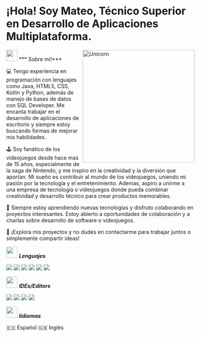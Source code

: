 # ¡Hola! Soy Mateo, Técnico Superior en Desarrollo de Aplicaciones Multiplataforma. 
<!--
**Bhargavi-hash/Bhargavi-hash** is a ✨ _special_ ✨ repository because its `README.md` (this file) appears on your GitHub profile.
-->

<!--img align="right" width=300px alt="Unicorn" src="https://c.tenor.com/GN73MKBawZYAAAAi/busy-cute.gif" /> -->
<img align="right" width=300px alt="Unicorn" src="https://i.pinimg.com/originals/03/89/5f/03895f4b7f947fca2aac0523eeb81a7d.gif" />

 <img src="https://mediaresource.sfo2.digitaloceanspaces.com/wp-content/uploads/2024/04/29185331/super-mario-bros-8-bit-logo-3AFFC4525F-seeklogo.com.png" width="30px">&nbsp;*** Sobre mi!***

💻 Tengo experiencia en programación con lenguajes como Java, HTML5, CSS, Kotlin y Python, además de manejo de bases de datos con SQL Developer. Me encanta trabajar en el desarrollo de aplicaciones de escritorio y siempre estoy buscando formas de mejorar mis habilidades.

🕹️ Soy fanático de los videojuegos desde hace mas de 15 años, especialmente de la saga de Nintendo, y me inspiro en la creatividad y la diversión que aportan. Mi sueño es contribuir al mundo de los videojuegos, uniendo mi pasión por la tecnología y el entretenimiento. Ademas, aspiro a unirme a una empresa de tecnología o videojuegos donde pueda combinar creatividad y desarrollo técnico para crear productos memorables.

🎯 Siempre estoy aprendiendo nuevas tecnologías y disfruto colaborando en proyectos interesantes. Estoy abierto a oportunidades de colaboración y a charlas sobre desarrollo de software o videojuegos.

💬 ¡Explora mis proyectos y no dudes en contactarme para trabajar juntos o simplemente compartir ideas!

 <img src="https://mediaresource.sfo2.digitaloceanspaces.com/wp-content/uploads/2024/04/29185331/super-mario-bros-8-bit-logo-3AFFC4525F-seeklogo.com.png" width="30px">&nbsp;***Lenguajes***

 <span>
    <img src="https://img.shields.io/badge/java-%23ED8B00.svg?style=for-the-badge&logo=openjdk&logoColor=white">
    <img src="https://img.shields.io/badge/html5-%23E34F26.svg?style=for-the-badge&logo=html5&logoColor=white">
    <img src="https://img.shields.io/badge/kotlin-%237F52FF.svg?style=for-the-badge&logo=kotlin&logoColor=white">
    <img src="https://img.shields.io/badge/python-3670A0?style=for-the-badge&logo=python&logoColor=ffdd54">
    <img src="https://img.shields.io/badge/swift-F54A2A?style=for-the-badge&logo=swift&logoColor=white">
    <img src="https://img.shields.io/badge/css3-%231572B6.svg?style=for-the-badge&logo=css3&logoColor=white CSS"> 
 </span>

  <img src="https://mediaresource.sfo2.digitaloceanspaces.com/wp-content/uploads/2024/04/29185331/super-mario-bros-8-bit-logo-3AFFC4525F-seeklogo.com.png" width="30px">&nbsp;***IDEs/Editors***

 <span>
    <img src="https://img.shields.io/badge/android%20studio-346ac1?style=for-the-badge&logo=android%20studio&logoColor=white">
    <img src="https://img.shields.io/badge/Eclipse-FE7A16.svg?style=for-the-badge&logo=Eclipse&logoColor=white">
    <img src="https://img.shields.io/badge/IntelliJIDEA-000000.svg?style=for-the-badge&logo=intellij-idea&logoColor=white">
    <img src="https://img.shields.io/badge/Visual%20Studio%20Code-0078d7.svg?style=for-the-badge&logo=visual-studio-code&logoColor=white">
</span>

<img src="https://mediaresource.sfo2.digitaloceanspaces.com/wp-content/uploads/2024/04/29185331/super-mario-bros-8-bit-logo-3AFFC4525F-seeklogo.com.png" width="30px">&nbsp;***Iidiomas***

🇪🇸 Español
🇬🇧 Inglés



